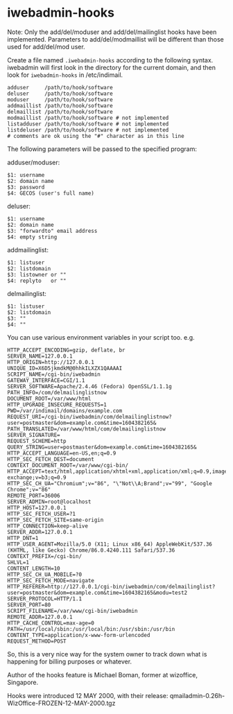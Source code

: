 # iwebadmin-hooks

Note: Only the add/del/moduser and add/del/mailinglist hooks have been implemented.  Parameters to add/del/modmaillist will be different than those used for add/del/mod user.

Create a file named `.iwebadmin-hooks` according to the following syntax. iwebadmin will first look in the directory for the current domain, and then look for `iwebadmin-hooks` in /etc/indimail.


```
adduser     /path/to/hook/software
deluser     /path/to/hook/software
moduser     /path/to/hook/software
addmaillist /path/to/hook/software
delmaillist /path/to/hook/software
modmaillist /path/to/hook/software # not implemented
listadduser /path/to/hook/software # not implemented
listdeluser /path/to/hook/software # not implemented
# comments are ok using the "#" character as in this line
```

The following parameters will be passed to the specified program:

adduser/moduser:

```
$1: username
$2: domain name
$3: password
$4: GECOS (user's full name)
```

deluser:

```
$1: username
$2: domain name
$3: "forwardto" email address
$4: empty string
```

addmailinglist:

```
$1: listuser
$2: listdomain
$3: listowner or ""
$4: replyto   or ""
```

delmailinglist:

```
$1: listuser
$2: listdomain
$3: ""
$4: ""
```

You can use various environment variables in your script too. e.g.

```
HTTP_ACCEPT_ENCODING=gzip, deflate, br
SERVER_NAME=127.0.0.1
HTTP_ORIGIN=http://127.0.0.1
UNIQUE_ID=X6D5jkmdkM@0hhkILXZX1QAAAAI
SCRIPT_NAME=/cgi-bin/iwebadmin
GATEWAY_INTERFACE=CGI/1.1
SERVER_SOFTWARE=Apache/2.4.46 (Fedora) OpenSSL/1.1.1g
PATH_INFO=/com/delmailinglistnow
DOCUMENT_ROOT=/var/www/html
HTTP_UPGRADE_INSECURE_REQUESTS=1
PWD=/var/indimail/domains/example.com
REQUEST_URI=/cgi-bin/iwebadmin/com/delmailinglistnow?user=postmaster&dom=example.com&time=1604382165&
PATH_TRANSLATED=/var/www/html/com/delmailinglistnow
SERVER_SIGNATURE=
REQUEST_SCHEME=http
QUERY_STRING=user=postmaster&dom=example.com&time=1604382165&
HTTP_ACCEPT_LANGUAGE=en-US,en;q=0.9
HTTP_SEC_FETCH_DEST=document
CONTEXT_DOCUMENT_ROOT=/var/www/cgi-bin/
HTTP_ACCEPT=text/html,application/xhtml+xml,application/xml;q=0.9,image/avif,image/webp,image/apng,*/*;q=0.8,application/signed-exchange;v=b3;q=0.9
HTTP_SEC_CH_UA="Chromium";v="86", "\"Not\\A;Brand";v="99", "Google Chrome";v="86"
REMOTE_PORT=36006
SERVER_ADMIN=root@localhost
HTTP_HOST=127.0.0.1
HTTP_SEC_FETCH_USER=?1
HTTP_SEC_FETCH_SITE=same-origin
HTTP_CONNECTION=keep-alive
SERVER_ADDR=127.0.0.1
HTTP_DNT=1
HTTP_USER_AGENT=Mozilla/5.0 (X11; Linux x86_64) AppleWebKit/537.36 (KHTML, like Gecko) Chrome/86.0.4240.111 Safari/537.36
CONTEXT_PREFIX=/cgi-bin/
SHLVL=1
CONTENT_LENGTH=10
HTTP_SEC_CH_UA_MOBILE=?0
HTTP_SEC_FETCH_MODE=navigate
HTTP_REFERER=http://127.0.0.1/cgi-bin/iwebadmin/com/delmailinglist?user=postmaster&dom=example.com&time=1604382165&modu=test2
SERVER_PROTOCOL=HTTP/1.1
SERVER_PORT=80
SCRIPT_FILENAME=/var/www/cgi-bin/iwebadmin
REMOTE_ADDR=127.0.0.1
HTTP_CACHE_CONTROL=max-age=0
PATH=/usr/local/sbin:/usr/local/bin:/usr/sbin:/usr/bin
CONTENT_TYPE=application/x-www-form-urlencoded
REQUEST_METHOD=POST
```

So, this is a very nice way for the system owner to track down what is happening for billing purposes or whatever.

Author of the hooks feature is Michael Boman, former at wizoffice, Singapore.

Hooks were introduced 12 MAY 2000, with their release: qmailadmin-0.26h-WizOffice-FROZEN-12-MAY-2000.tgz
